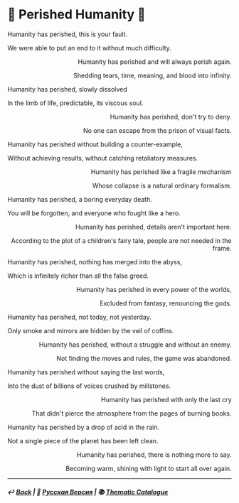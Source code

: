 # 🥀 Perished Humanity 🥀
<p align="left">Humanity has perished, this is your fault.</p>
  
<p align="left">We were able to put an end to it without much difficulty.</p>
  
<p align="right">Humanity has perished and will always perish again.</p>
  
<p align="right">Shedding tears, time, meaning, and blood into infinity.</p>

<p align="left">Humanity has perished, slowly dissolved</p>
  
<p align="left">In the limb of life, predictable, its viscous soul.</p>
  
<p align="right">Humanity has perished, don't try to deny.</p>
  
<p align="right">No one can escape from the prison of visual facts.</p>

<p align="left">Humanity has perished without building a counter-example,</p>
  
<p align="left">Without achieving results, without catching retaliatory measures.</p>
  
<p align="right">Humanity has perished like a fragile mechanism</p>
  
<p align="right">Whose collapse is a natural ordinary formalism.</p>

<p align="left">Humanity has perished, a boring everyday death.</p>
  
<p align="left">You will be forgotten, and everyone who fought like a hero.</p>
  
<p align="right">Humanity has perished, details aren't important here.</p>
  
<p align="right">According to the plot of a children's fairy tale, people are not needed in the frame.</p>

<p align="left">Humanity has perished, nothing has merged into the abyss,</p>
  
<p align="left">Which is infinitely richer than all the false greed.</p>
  
<p align="right">Humanity has perished in every power of the worlds,</p>
  
<p align="right">Excluded from fantasy, renouncing the gods.</p>

<p align="left">Humanity has perished, not today, not yesterday.</p>
  
<p align="left">Only smoke and mirrors are hidden by the veil of coffins.</p>
  
<p align="right">Humanity has perished, without a struggle and without an enemy.</p>
  
<p align="right">Not finding the moves and rules, the game was abandoned.</p>

<p align="left">Humanity has perished without saying the last words,</p>
  
<p align="left">Into the dust of billions of voices crushed by millstones.</p>
  
<p align="right">Humanity has perished with only the last cry</p>
  
<p align="right">That didn't pierce the atmosphere from the pages of burning books.</p>

<p align="left">Humanity has perished by a drop of acid in the rain.</p>
  
<p align="left">Not a single piece of the planet has been left clean.</p>
  
<p align="right">Humanity has perished, there is nothing more to say.</p>
  
<p align="right">Becoming warm, shining with light to start all over again.</p>

***

##### ↩️ [Back](index.md) | 🌻 [Русская Версия](perished_humanity-2.md) | 📚 [Thematic Catalogue](index_t.md)

